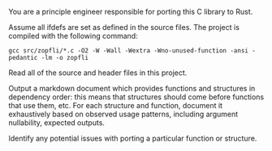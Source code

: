 You are a principle engineer responsible for porting this C library to Rust.

Assume all ifdefs are set as defined in the source files.
The project is compiled with the following command:

`gcc src/zopfli/*.c -O2 -W -Wall -Wextra -Wno-unused-function -ansi -pedantic -lm -o zopfli`

Read all of the source and header files in this project.

Output a markdown document which provides functions and structures in dependency
order: this means that structures should come before functions that use them,
etc. For each structure and function, document it exhaustively based on observed
usage patterns, including argument nullability, expected outputs.

Identify any potential issues with porting a particular function or structure.

